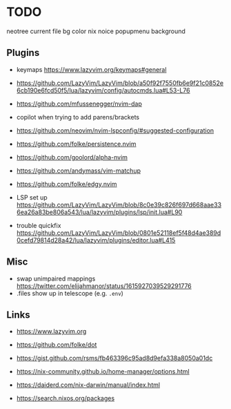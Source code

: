 # TODO

neotree current file bg color
nix
noice popupmenu background

## Plugins

- keymaps https://www.lazyvim.org/keymaps#general
- https://github.com/LazyVim/LazyVim/blob/a50f92f7550fb6e9f21c0852e6cb190e6fcd50f5/lua/lazyvim/config/autocmds.lua#L53-L76
- https://github.com/mfussenegger/nvim-dap
- copilot <CR> when trying to add parens/brackets
- https://github.com/neovim/nvim-lspconfig/#suggested-configuration

- https://github.com/folke/persistence.nvim
- https://github.com/goolord/alpha-nvim
- https://github.com/andymass/vim-matchup
- https://github.com/folke/edgy.nvim

- LSP set up https://github.com/LazyVim/LazyVim/blob/8c0e39c826f697d668aae336ea26a83be806a543/lua/lazyvim/plugins/lsp/init.lua#L90
- trouble quickfix https://github.com/LazyVim/LazyVim/blob/0801e52118ef5f48d4ae389d0cefd79814d28a42/lua/lazyvim/plugins/editor.lua#L415

## Misc

- swap unimpaired mappings https://twitter.com/elijahmanor/status/1615927039529291776
- .files show up in telescope (e.g. `.env`)

## Links

- https://www.lazyvim.org
- https://github.com/folke/dot
- https://gist.github.com/rsms/fb463396c95ad8d9efa338a8050a01dc

- https://nix-community.github.io/home-manager/options.html
- https://daiderd.com/nix-darwin/manual/index.html
- https://search.nixos.org/packages

